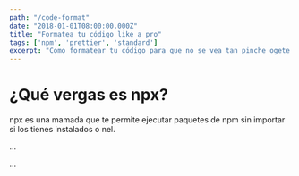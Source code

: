 ```yaml
---
path: "/code-format"
date: "2018-01-01T08:00:00.000Z"
title: "Formatea tu código like a pro"
tags: ['npm', 'prettier', 'standard']
excerpt: "Como formatear tu código para que no se vea tan pinche ogete."
---
```


# ¿Qué vergas es **npx**?
npx es una mamada que te permite ejecutar paquetes de npm sin importar si los tienes instalados o nel.

...

...

